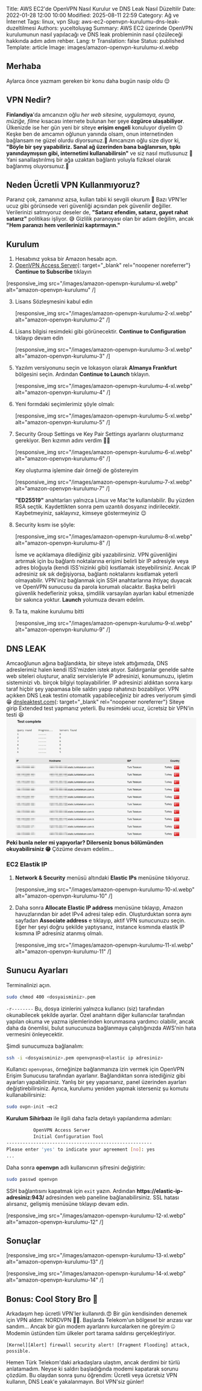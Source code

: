 Title: AWS EC2'de OpenVPN Nasıl Kurulur ve DNS Leak Nasıl Düzeltilir
Date: 2022-01-28 12:00 10:00
Modified: 2025-08-11 22:59
Category: Ağ ve İnternet
Tags: linux, vpn
Slug: aws-ec2-openvpn-kurulumu-dns-leak-duzeltilmesi
Authors: yuceltoluyag
Summary: AWS EC2 üzerinde OpenVPN kurulumunun nasıl yapılacağı ve DNS leak probleminin nasıl çözüleceği hakkında adım adım rehber.
Lang: tr
Translation: false
Status: published
Template: article
Image: images/amazon-openvpn-kurulumu-xl.webp

## Merhaba

Aylarca önce yazmam gereken bir konu daha bugün nasip oldu 😌

## VPN Nedir?

**Finlandiya**'da amcanızın oğlu _her web sitesine, uygulamaya, oyuna, müziğe, filme_ kısacası internete bulunan her şeye **özgürce ulaşabiliyor**. Ülkenizde ise her gün yeni bir siteye **erişim engeli** konuluyor diyelim 😔 Keşke ben de amcamın oğlunun yanında olsam, onun internetinden bağlansam ne güzel olurdu diyorsunuz.🥺 Amcanızın oğlu size diyor ki, **"Böyle bir şey yapabiliriz. Sanal ağ üzerinden bana bağlanırsın, tıpkı yanındaymışsın gibi, internetimi kullanabilirsin"** ve siz nasıl mutlusunuz 🥳 Yani sanallaştırılmış bir ağa uzaktan bağlantı yoluyla fiziksel olarak bağlanmış oluyorsunuz.🐒

## Neden Ücretli VPN Kullanmıyoruz?

Paranız çok, zamanınız azsa, kullan tabii ki sevgili okurum 🐸 Bazı VPN'ler ucuz gibi görünsede veri güvenliği açısından pek güvenilir değiller. Verilerinizi satmıyoruz deseler de, **"Satarız efendim, satarız, gayet rahat satarız"** politikası işliyor. 😅 Gizlilik paranoyası olan bir adam değilim, ancak **"Hem paranızı hem verilerinizi kaptırmayın."**

## Kurulum

1.  Hesabınız yoksa bir Amazon hesabı açın.
2.  [OpenVPN Access Server](https://aws.amazon.com/marketplace/pp/prodview-y3m73u6jd5srk){: target="\_blank" rel="noopener noreferrer"} **Continue to Subscribe** tıklayın

[responsive_img src="/images/amazon-openvpn-kurulumu-xl.webp" alt="amazon-openvpn-kurulumu" /]

3.  Lisans Sözleşmesini kabul edin

    [responsive_img src="/images/amazon-openvpn-kurulumu-2-xl.webp" alt="amazon-openvpn-kurulumu-2" /]

4.  Lisans bilgisi resimdeki gibi görünecektir. **Continue to Configuration** tıklayıp devam edin

    [responsive_img src="/images/amazon-openvpn-kurulumu-3-xl.webp" alt="amazon-openvpn-kurulumu-3" /]

5.  Yazılım versiyonunu seçin ve lokasyon olarak **Almanya Frankfurt** bölgesini seçin. Ardından **Continue to Launch** tıklayın.

    [responsive_img src="/images/amazon-openvpn-kurulumu-4-xl.webp" alt="amazon-openvpn-kurulumu-4" /]

6.  Yeni formdaki seçimlerimiz şöyle olmalı:

    [responsive_img src="/images/amazon-openvpn-kurulumu-5-xl.webp" alt="amazon-openvpn-kurulumu-5" /]

7.  Security Group Settings ve Key Pair Settings ayarlarını oluşturmanız gerekiyor. Ben kızımın adını verdim 🏌️‍♂️

    [responsive_img src="/images/amazon-openvpn-kurulumu-6-xl.webp" alt="amazon-openvpn-kurulumu-6" /]

    Key oluşturma işlemine dair örneği de göstereyim

    [responsive_img src="/images/amazon-openvpn-kurulumu-7-xl.webp" alt="amazon-openvpn-kurulumu-7" /]

    **"ED25519"** anahtarları yalnızca Linux ve Mac'te kullanılabilir. Bu yüzden RSA seçtik. Kaydettikten sonra pem uzantılı dosyanız indirilecektir. Kaybetmeyiniz, saklayınız, kimseye göstermeyiniz 😉

8.  Security kısmı ise şöyle:

    [responsive_img src="/images/amazon-openvpn-kurulumu-8-xl.webp" alt="amazon-openvpn-kurulumu-8" /]

    İsme ve açıklamaya dilediğiniz gibi yazabilirsiniz. VPN güvenliğini artırmak için bu bağlantı noktalarına erişimi belirli bir IP adresiyle veya adres bloğuyla (kendi ISS'nizinki gibi) kısıtlamak isteyebilirsiniz. Ancak IP adresiniz sık sık değişiyorsa, bağlantı noktalarını kısıtlamak yeterli olmayabilir. VPN'iniz bağlanmak için SSH anahtarlarına ihtiyaç duyacak ve OpenVPN sunucusu da parola korumalı olacaktır. Başka belirli güvenlik hedefleriniz yoksa, şimdilik varsayılan ayarları kabul etmenizde bir sakınca yoktur. **Launch** yolumuza devam edelim.

9.  Ta ta, makine kurulumu bitti

    [responsive_img src="/images/amazon-openvpn-kurulumu-9-xl.webp" alt="amazon-openvpn-kurulumu-9" /]

## DNS LEAK

Amcaoğlunun ağına bağlandıkta, bir siteye istek attığımızda, DNS adreslerimiz halen kendi ISS'mizden istek atıyor. Saldırganlar genelde sahte web siteleri oluşturur, analiz servisleriyle IP adresinizi, konumunuzu, işletim sisteminizi vb. birçok bilgiyi toplayabilirler. IP adresinizi aldıktan sonra karşı taraf hiçbir şey yapamasa bile saldırı yapıp rahatınızı bozabiliyor. VPN açıkken DNS Leak testini otomatik yapabileceğiniz bir adres veriyorum şimdi 😁 [dnsleaktest.com](https://www.dnsleaktest.com/){: target="\_blank" rel="noopener noreferrer"} Siteye girip Extended test yapmanız yeterli. Bu resimdeki ucuz, ücretsiz bir VPN'in testi 😆 ![Extended-test](/images/Extended-test-xl.webp) **Peki bunla neler mi yapıyorlar? Dilerseniz bonus bölümünden okuyabilirsiniz 😁** Çözüme devam edelim...

### EC2 Elastik IP

1.  **Network & Security** menüsü altındaki **Elastic IPs** menüsüne tıklıyoruz.

    [responsive_img src="/images/amazon-openvpn-kurulumu-10-xl.webp" alt="amazon-openvpn-kurulumu-10" /]

2.  Daha sonra **Allocate Elastic IP address** menüsüne tıklayıp, Amazon havuzlarından bir adet IPv4 adresi talep edin. Oluşturduktan sonra aynı sayfadan **Associate address** e tıklayıp, aktif VPN sunucunuzu seçin. Eğer her şeyi doğru şekilde yaptıysanız, instance kısmında elastik IP kısmına IP adresiniz atanmış olmalı.

    [responsive_img src="/images/amazon-openvpn-kurulumu-11-xl.webp" alt="amazon-openvpn-kurulumu-11" /]

## Sunucu Ayarları

Terminalinizi açın.

```bash
sudo chmod 400 <dosyaisminiz>.pem
```

`-r--------` Bu, dosya izinlerini yalnızca kullanıcı (siz) tarafından okunabilecek şekilde ayarlar. Özel anahtarın diğer kullanıcılar tarafından yapılan okuma ve yazma işlemlerinden korunmasına yardımcı olabilir, ancak daha da önemlisi, bulut sunucunuza bağlanmaya çalıştığınızda AWS'nin hata vermesini önleyecektir.

Şimdi sunucumuza bağlanalım:

```bash
ssh -i <dosyaisminiz>.pem openvpnas@<elastic ip adresiniz>
```

Kullanıcı `openvpnas`, örneğinize bağlanmanıza izin vermek için OpenVPN Erişim Sunucusu tarafından ayarlanır. Bağlandıktan sonra istediğiniz gibi ayarları yapabilirsiniz. Yanlış bir şey yaparsanız, panel üzerinden ayarları değiştirebilirsiniz. Ayrıca, kurulumu yeniden yapmak isterseniz şu komutu kullanabilirsiniz:

```bash
sudo ovpn-init –ec2
```

**Kurulum Sihirbazı** ile ilgili daha fazla detaylı yapılandırma adımları:

```bash
          OpenVPN Access Server
          Initial Configuration Tool
------------------------------------------------------
Please enter 'yes' to indicate your agreement [no]: yes
...
```

Daha sonra **openvpn** adlı kullanıcının şifresini değiştirin:

```bash
sudo passwd openvpn
```

SSH bağlantısını kapatmak için `exit` yazın. Ardından **https://elastic-ip-adresiniz:943/** adresinden web paneline bağlanabilirsiniz. SSL hatası alırsanız, gelişmiş menüsüne tıklayıp devam edin.

[responsive_img src="/images/amazon-openvpn-kurulumu-12-xl.webp" alt="amazon-openvpn-kurulumu-12" /]

## Sonuçlar

[responsive_img src="/images/amazon-openvpn-kurulumu-13-xl.webp" alt="amazon-openvpn-kurulumu-13" /]

[responsive_img src="/images/amazon-openvpn-kurulumu-14-xl.webp" alt="amazon-openvpn-kurulumu-14" /]

## Bonus: Cool Story Bro 🧿

Arkadaşım hep ücretli VPN'ler kullanırdı.😍 Bir gün kendisinden denemek için VPN aldım: NORDVPN 🤶🏼. Başlarda Telekom'un bölgesel bir arızası var sandım... Ancak bir gün modem ayarlarını kurcalarken ne göreyim 🤐 Modemin üstünden tüm ülkeler port tarama saldırısı gerçekleştiriyor.

```text
[Kernel][Alert] firewall security alert! [Fragment Flooding] attack, possible.
```

Hemen Türk Telekom'daki arkadaşlara ulaştım, ancak derdimi bir türlü anlatamadım. Neyse ki saldırı başladığında modemi kapatarak sorunu çözdüm. Bu olaydan sonra şunu öğrendim: Ücretli veya ücretsiz VPN kullanın, DNS Leak'e yakalanmayın. Bol VPN'siz günler!
